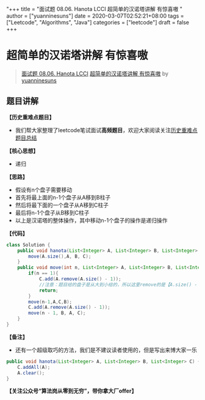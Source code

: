 "+++
title = "面试题 08.06. Hanota LCCI 超简单的汉诺塔讲解 有惊喜嗷 "
author = ["yuanninesuns"]
date = 2020-03-07T02:52:21+08:00
tags = ["Leetcode", "Algorithms", "Java"]
categories = ["leetcode"]
draft = false
+++

# 超简单的汉诺塔讲解 有惊喜嗷

> [面试题 08.06. Hanota LCCI](https://leetcode-cn.com/problems/hanota-lcci/)
> [超简单的汉诺塔讲解 有惊喜嗷](https://leetcode-cn.com/problems/hanota-lcci/solution/chao-jian-dan-de-yi-nuo-ta-jiang-jie-you-liang-xi-/) by [yuanninesuns](https://leetcode-cn.com/u/yuanninesuns/)

## 题目讲解
**【历史重难点题目】**
* 我们帮大家整理了leetcode笔试面试**高频题目**，欢迎大家阅读关注[历史重难点题目总结](https://mp.weixin.qq.com/mp/homepage?__biz=MzI4Njc4MzMwMw==&hid=1&sn=58bf8e995138b26984c05fd51f198196)


**【核心思想】**
* 递归


**【思路】**
* 假设有n个盘子需要移动
* 首先将最上面的n-1个盘子从A移到B柱子
* 然后将最下面的一个盘子从A移到C柱子
* 最后将n-1个盘子从B移到C柱子
* 以上是汉诺塔的整体操作，其中移动n-1个盘子的操作是递归操作


**【代码】**
```java
class Solution {
    public void hanota(List<Integer> A, List<Integer> B, List<Integer> C) {
        move(A.size(),A, B, C);
    }
    public void move(int n, List<Integer> A, List<Integer> B, List<Integer> C){
        if(n == 1){
            C.add(A.remove(A.size() - 1));
            //注意：题目给的盘子是从大到小给的，所以这里remove的是【A.size() - 1】
            return;
        }
        move(n-1,A,C,B);
        C.add(A.remove(A.size() - 1));
        move(n - 1, B, A, C);
    }
}
```

**【备注】**
* 还有一个超级取巧的方法，我们是不建议读者使用的，但是写出来博大家一乐

```java
public void hanota(List<Integer> A, List<Integer> B, List<Integer> C) {
    C.addAll(A);
    A.clear();
}
```
**【关注公众号“算法岗从零到无穷”，带你拿大厂offer】**
